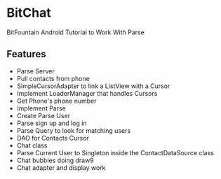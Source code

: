 # BitChat
BitFountain Android Tutorial to Work With Parse

## Features
* Parse Server
* Pull contacts from phone
* SimpleCursorAdapter to link a ListView with a Cursor
* Implement LoaderManager that handles Cursors
* Get Phone's phone number
* Implement Parse
* Create Parse User
* Parse sign up and log in 
* Parse Query to look for matching users
* DAO for Contacts Cursor
* Chat class
* Parse Current User to Singleton inside the ContactDataSource class
* Chat bubbles doing draw9
* Chat adapter and display work